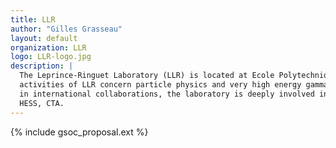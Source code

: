 ```yaml
---
title: LLR
author: "Gilles Grasseau"
layout: default
organization: LLR
logo: LLR-logo.jpg
description: |
  The Leprince-Ringuet Laboratory (LLR) is located at Ecole Polytechnique, near Paris. The main research 
  activities of LLR concern particle physics and very high energy gamma astronomy. Among the numerous contributions 
  in international collaborations, the laboratory is deeply involved in international collaborations : CMS at CERN, 
  HESS, CTA. 
---
```


{% include gsoc_proposal.ext %}
